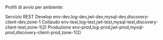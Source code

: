 Profili di avvio per ambiente:

Servizio REST
Develop
	env-dev,log-dev,jwt-dev,mysql-dev,discovery-client-dev,zone-1
Collaudo
	env-test,log-test,jwt-test,mysql-test,discovery-client-test,zone-1(2)
Produzione
	env-prod,log-prod,jwt-prod,mysql-prod,discovery-client-prod,zone-1(2)